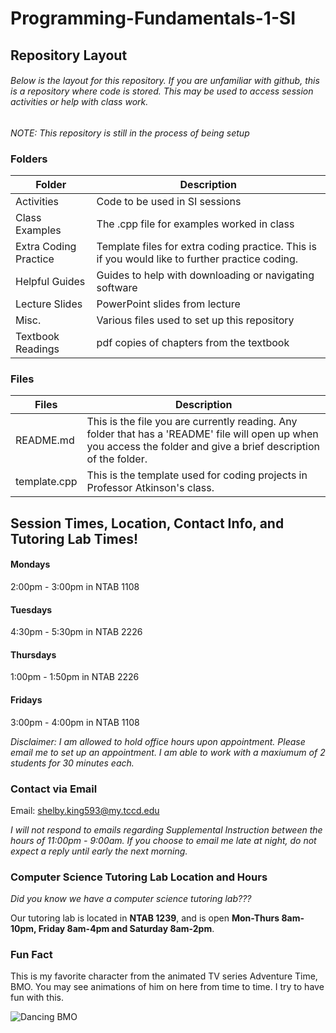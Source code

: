 # Programming-Fundamentals-1-SI

## Repository Layout
###### Below is the layout for this repository. If you are unfamiliar with github, this is a repository where code is stored. This may be used to access session activities or help with class work.

*NOTE: This repository is still in the process of being setup*


### Folders

|Folder                  |Description                                             |
|------------------------|--------------------------------------------------------|
|Activities              |Code to be used in SI sessions                          |
|Class Examples          |The .cpp file for examples worked in class              |
|Extra Coding Practice   |Template files for extra coding practice. This is if you would like to further practice coding. |
|Helpful Guides          |Guides to help with downloading or navigating software  |
|Lecture Slides          |PowerPoint slides from lecture                          |
|Misc.                   |Various files used to set up this repository            |
|Textbook Readings       |pdf copies of chapters from the textbook                |

### Files

|Files                   |Description                                                                       |
|------------------------|----------------------------------------------------------------------------------|
|README.md               |This is the file you are currently reading. Any folder that has a 'README' file will open up when you access the folder and give a brief description of the folder. |
|template.cpp |This is the template used for coding projects in Professor Atkinson's class. |

## Session Times, Location, Contact Info, and Tutoring Lab Times!
#### Mondays
2:00pm - 3:00pm in NTAB 1108
#### Tuesdays
4:30pm - 5:30pm in NTAB 2226
#### Thursdays
1:00pm - 1:50pm in NTAB 2226
#### Fridays
3:00pm - 4:00pm in NTAB 1108

*Disclaimer: I am allowed to hold office hours upon appointment. Please email me to set up an appointment. I am able to work with a maxiumum of 2 students for 30 minutes each.*

### Contact via Email
Email: shelby.king593@my.tccd.edu
 
*I will not respond to emails regarding Supplemental Instruction between the hours of 11:00pm - 9:00am. If you choose to email me late at night, do not expect a reply until early the next morning.*

### Computer Science Tutoring Lab Location and Hours
*Did you know we have a computer science tutoring lab???*
 
Our tutoring lab is located in __NTAB 1239__, and is open __Mon-Thurs 8am-10pm, Friday 8am-4pm and Saturday 8am-2pm__. 

### Fun Fact
This is my favorite character from the animated TV series Adventure Time, BMO. You may see animations of him on here from time to time. I try to have fun with this.

![Dancing BMO](https://thumbs.gfycat.com/AbleFlatFox-small.gif)
